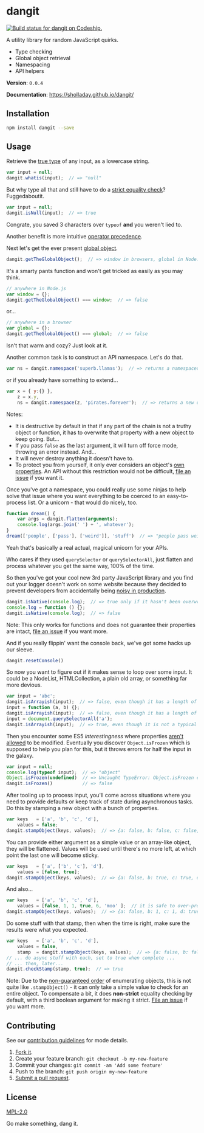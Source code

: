 # dangit
[ ![Build status for dangit on Codeship.](https://img.shields.io/codeship/3c908cc0-888e-0132-a301-3ae5e43a70a3/master.svg?style=flat "Codeship Build Status")](https://codeship.com/projects/59478 "Codeship Build Status Image")

A utility library for random JavaScript quirks.

 - Type checking
 - Global object retrieval
 - Namespacing
 - API helpers

**Version**: `0.0.4`

**Documentation**: https://sholladay.github.io/dangit/

## Installation
````sh
npm install dangit --save
````

## Usage
Retrieve the [true type](https://javascriptweblog.wordpress.com/2011/08/08/fixing-the-javascript-typeof-operator/ "Explanation of type checking in JavaScript and the internal class property.") of any input, as a lowercase string.

````javascript
var input = null;
dangit.whatis(input);  // => "null"
````

But why type all that and still have to do a [strict equality check](http://www.impressivewebs.com/why-use-triple-equals-javascipt/ "Explanation of why you should always use triple equals over double equals in JavaScript.")? Fuggedaboutit.

````javascript
var input = null;
dangit.isNull(input);  // => true
````

Congrate, you saved 3 characters over `typeof` **and** you weren't lied to.

Another benefit is more intuitive [operator precedence](https://developer.mozilla.org/en-US/docs/Web/JavaScript/Reference/Operators/Operator_Precedence "Explanation of the priority level of different operators in JavaScript.").

Next let's get the ever present [global object](http://stackoverflow.com/questions/3277182/how-to-get-the-global-object-in-javascript "StackOverflow question about getting the global object, with excellent answers detailing the pitfalls of various approaches to accessing it.").

````javascript
dangit.getTheGlobalObject();  // => window in browsers, global in Node.js, etc.
````

It's a smarty pants function and won't get tricked as easily as you may think.

````javascript
// anywhere in Node.js
var window = {};
dangit.getTheGlobalObject() === window;  // => false
````

or...

````javascript
// anywhere in a browser
var global = {};
dangit.getTheGlobalObject() === global;  // => false
````

Isn't that warm and cozy? Just look at it.

Another common task is to construct an API namespace. Let's do that.

````javascript
var ns = dangit.namespace('superb.llamas');  // => returns a namespaced global object
````

or if you already have something to extend...

````javascript
var x = { y:{} },
    z = x.y,
    ns = dangit.namespace(z, 'pirates.forever');  // => returns a new object, which is only global if z was
````

Notes:
 - It is destructive by default in that if any part of the chain is not a truthy object or function, it has to overwrite that property with a new object to keep going. But...
 - If you pass `false` as the last argument, it will turn off force mode, throwing an error instead. And...
 - It will never destroy anything it doesn't have to.
 - To protect you from yourself, it only ever considers an object's [own properties](https://developer.mozilla.org/en-US/docs/Web/JavaScript/Guide/Inheritance_and_the_prototype_chain "Explanation of inheritance and the prototype chain in JavaScript."). An API without this restriction would not be difficult, [file an issue](https://github.com/sholladay/dangit/issues "File an issue with the project.") if you want it.

Once you've got a namespace, you could really use some ninjas to help solve that issue where you want everything to be coerced to an easy-to-process list. Or a unicorn - that would do nicely, too.

````javascript
function dream() {
    var args = dangit.flatten(arguments);
    console.log(args.join(' ') + ', whatever');
}
dream(['people', ['pass'], ['weird']], 'stuff')  // => "people pass weird stuff, whatever"
````

Yeah that's basically a real actual, magical unicorn for your APIs.

Who cares if they used `querySelector` or `querySelectorAll`, just flatten and process whatever you get the same way, 100% of the time.

So then you've got your cool new 3rd party JavaScript library and you find out your logger doesn't work on some website because they decided to prevent developers from accidentally being [noisy in production](http://stackoverflow.com/questions/7042611/override-console-log-for-production "Example of a developer wanting to overwrite the console methods in production.").

````javascript
dangit.isNative(console.log);  // => true only if it hasn't been overwritten
console.log = function () {};
dangit.isNative(console.log);  // => false
````

Note: This only works for functions and does not guarantee their properties are intact, [file an issue](https://github.com/sholladay/dangit/issues "File an issue with the project.") if you want more.

And if you really flippin' want the console back, we've got some hacks up our sleeve.

````javascript
dangit.resetConsole()
````

So now you want to figure out if it makes sense to loop over some input. It could be a NodeList, HTMLCollection, a plain old array, or something far more devious.

````javascript
var input = 'abc';
dangit.isArrayish(input);  // => false, even though it has a length of 3
input = function (a, b) {};
dangit.isArrayish(input);  // => false, even though it has a length of 2
input = document.querySelectorAll('a');
dangit.isArrayish(input);  // => true, even though it is not a typical array
`````

Then you encounter some ES5 *interestingness* where properties [aren't allowed](https://developer.mozilla.org/en-US/docs/Web/JavaScript/Reference/Global_Objects/Object/freeze "Documentation for Object.freeze(), which prevents most changes to an object.") to be modified. Eventually you discover `Object.isFrozen` which is supposed to help you plan for this, but it throws errors for half the input in the galaxy.

````javascript
var input = null;
console.log(typeof input);  // => "object"
Object.isFrozen(undefined)  // => Uncaught TypeError: Object.isFrozen called on non-object
dangit.isFrozen()           // => false
````

After tooling up to process input, you'll come across situations where you need to provide defaults or keep track of state during asynchronous tasks. Do this by stamping a new object with a bunch of properties.

````javascript
var keys   = ['a', 'b', 'c', 'd'],
    values = false;
dangit.stampObject(keys, values);  // => {a: false, b: false, c: false, d: false}
````

You can provide either argument as a simple value or an array-like object, they will be flattened. Values will be used until there's no more left, at which point the last one will become sticky.

````javascript
var keys   = ['a', ['b', 'c'], 'd'],
    values = [false, true];
dangit.stampObject(keys, values);  // => {a: false, b: true, c: true, d: true}
````

And also...

````javascript
var keys   = ['a', 'b', 'c', 'd'],
    values = [false, 1, 1, true, 6, 'moo' ];  // it is safe to over-provide
dangit.stampObject(keys, values);  // => {a: false, b: 1, c: 1, d: true}
````

Do some stuff with that stamp, then when the time is right, make sure the results were what you expected.

````javascript
var keys   = ['a', 'b', 'c', 'd'],
    values = false,
    stamp  = dangit.stampObject(keys, values);  // => {a: false, b: false, c: false, d: false}
// ... do async stuff with each, set to true when complete ...
// ... then, later...
dangit.checkStamp(stamp, true);  // => true
````
Note: Due to the [non-guaranteed order](http://stackoverflow.com/questions/5525795/does-javascript-guarantee-object-property-order "Explanation of the order objects are enumerated in and why.") of enumerating objects, this is not quite like `.stampObject()` - it can only take a simple value to check for an entire object. To compensate a bit, it does **non-strict** equality checking by default, with a third boolean argument for making it strict. [File an issue](https://github.com/sholladay/dangit/issues "File an issue with the project.") if you want more.

## Contributing
See our [contribution guidelines](https://github.com/sholladay/dangit/blob/master/CONTRIBUTING.md "The guidelines for being involved in this project.") for mode details.
1. [Fork it](https://github.com/sholladay/dangit/fork).
2. Create your feature branch: `git checkout -b my-new-feature`
3. Commit your changes: `git commit -am 'Add some feature'`
4. Push to the branch: `git push origin my-new-feature`
5. [Submit a pull request](https://github.com/sholladay/dangit/compare "Submit code to this repo now for review.").

## License
[MPL-2.0](https://github.com/sholladay/dangit/blob/master/LICENSE "The license for dangit.")

Go make something, dang it.

